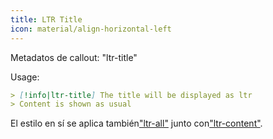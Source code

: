 ```yaml
---
title: LTR Title
icon: material/align-horizontal-left
---
```


Metadatos de callout: "ltr-title"

Usage:

```md
> [!info|ltr-title] The title will be displayed as ltr
> Content is shown as usual
```

El estilo en sí se aplica también["ltr-all"](../combined-styling/page-12.md)
junto con["ltr-content"](../content-styling/page-2.md).


